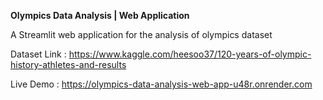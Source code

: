 **Olympics Data Analysis | Web Application**

A Streamlit web application for the analysis of olympics dataset

Dataset Link : https://www.kaggle.com/heesoo37/120-years-of-olympic-history-athletes-and-results

Live Demo : https://olympics-data-analysis-web-app-u48r.onrender.com
